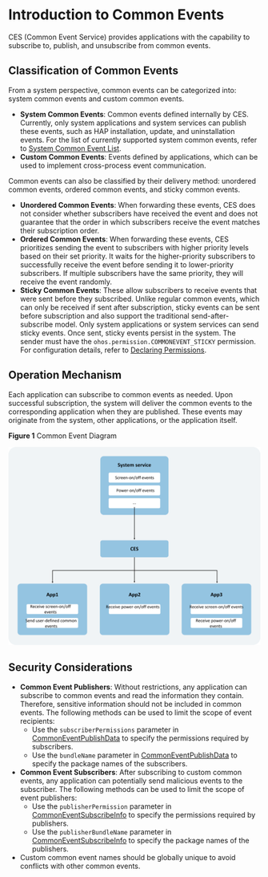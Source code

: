 # Introduction to Common Events

CES (Common Event Service) provides applications with the capability to subscribe to, publish, and unsubscribe from common events.

## Classification of Common Events

From a system perspective, common events can be categorized into: system common events and custom common events.

- **System Common Events**: Common events defined internally by CES. Currently, only system applications and system services can publish these events, such as HAP installation, update, and uninstallation events. For the list of currently supported system common events, refer to [System Common Event List](../../../../API_Reference/source_en/BasicServicesKit/cj-apis-common_event_manager.md#struct-support).
- **Custom Common Events**: Events defined by applications, which can be used to implement cross-process event communication.

Common events can also be classified by their delivery method: unordered common events, ordered common events, and sticky common events.

- **Unordered Common Events**: When forwarding these events, CES does not consider whether subscribers have received the event and does not guarantee that the order in which subscribers receive the event matches their subscription order.
- **Ordered Common Events**: When forwarding these events, CES prioritizes sending the event to subscribers with higher priority levels based on their set priority. It waits for the higher-priority subscribers to successfully receive the event before sending it to lower-priority subscribers. If multiple subscribers have the same priority, they will receive the event randomly.
- **Sticky Common Events**: These allow subscribers to receive events that were sent before they subscribed. Unlike regular common events, which can only be received if sent after subscription, sticky events can be sent before subscription and also support the traditional send-after-subscribe model. Only system applications or system services can send sticky events. Once sent, sticky events persist in the system. The sender must have the `ohos.permission.COMMONEVENT_STICKY` permission. For configuration details, refer to [Declaring Permissions](../../security/AccessToken/cj-declare-permissions.md).

## Operation Mechanism

Each application can subscribe to common events as needed. Upon successful subscription, the system will deliver the common events to the corresponding application when they are published. These events may originate from the system, other applications, or the application itself.

**Figure 1** Common Event Diagram

![common-event](figures/common-event.png)

## Security Considerations

- **Common Event Publishers**: Without restrictions, any application can subscribe to common events and read the information they contain. Therefore, sensitive information should not be included in common events. The following methods can be used to limit the scope of event recipients:
    - Use the `subscriberPermissions` parameter in [CommonEventPublishData](../../../../API_Reference/source_en/BasicServicesKit/cj-apis-common_event_manager.md#struct-commoneventpublishdata) to specify the permissions required by subscribers.
    - Use the `bundleName` parameter in [CommonEventPublishData](../../../../API_Reference/source_en/BasicServicesKit/cj-apis-common_event_manager.md#struct-commoneventpublishdata) to specify the package names of the subscribers.
- **Common Event Subscribers**: After subscribing to custom common events, any application can potentially send malicious events to the subscriber. The following methods can be used to limit the scope of event publishers:
    - Use the `publisherPermission` parameter in [CommonEventSubscribeInfo](../../../../API_Reference/source_en/BasicServicesKit/cj-apis-common_event_manager.md#class-commoneventsubscribeinfo) to specify the permissions required by publishers.
    - Use the `publisherBundleName` parameter in [CommonEventSubscribeInfo](../../../../API_Reference/source_en/BasicServicesKit/cj-apis-common_event_manager.md#class-commoneventsubscribeinfo) to specify the package names of the publishers.
- Custom common event names should be globally unique to avoid conflicts with other common events.